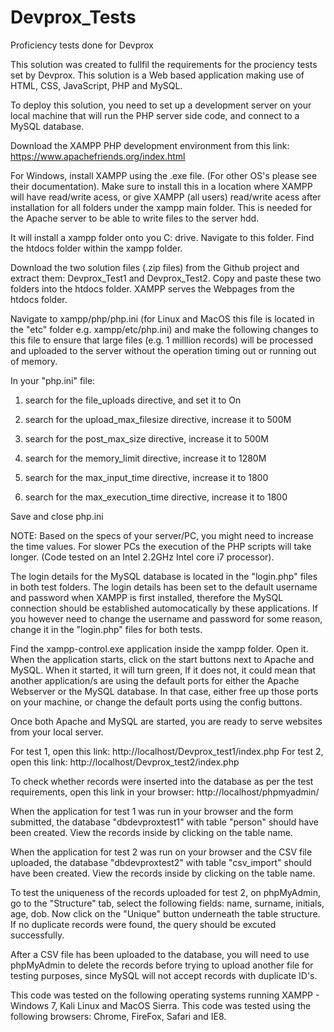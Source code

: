 # Devprox_Tests
Proficiency tests done for Devprox

This solution was created to fullfil the requirements for the prociency tests set by Devprox. This solution is a Web based application making use of HTML, CSS, JavaScript, PHP and MySQL.



To deploy this solution, you need to set up a development server on your local machine that will run the PHP server side code, and connect to a MySQL database.


Download the XAMPP PHP development environment from this link: https://www.apachefriends.org/index.html

For Windows, install XAMPP using the .exe file. (For other OS's please see their documentation). Make sure to install this in a location where XAMPP will have read/write acess, or give XAMPP (all users) read/write acess after installation for all folders under the xampp main folder. This is needed for the Apache server to be able to write files to the server hdd.

It will install a xampp folder onto you C: drive. Navigate to this folder. Find the htdocs folder within the xampp folder.

Download the two solution files (.zip files) from the Github project and extract them: Devprox_Test1 and Devprox_Test2. Copy and paste these two folders into the htdocs folder. XAMPP serves the Webpages from the htdocs folder.

Navigate to xampp/php/php.ini (for Linux and MacOS this file is located in the "etc" folder e.g. xampp/etc/php.ini) and make the following changes to this file to ensure that large files (e.g. 1 milllion records) will be processed and uploaded to the server without the operation timing out or running out of memory.

In your "php.ini" file:

1. search for the file_uploads directive, and set it to On

2. search for the upload_max_filesize directive, increase it to 500M

3. search for the post_max_size directive, increase it to 500M

4. search for the memory_limit directive, increase it to 1280M

5. search for the max_input_time directive, increase it to 1800

6. search for the max_execution_time directive, increase it to 1800

Save and close php.ini

NOTE: Based on the specs of your server/PC, you might need to increase the time values. For slower PCs the execution of the PHP scripts will take longer. (Code tested on an Intel 2.2GHz Intel core i7 processor).

The login details for the MySQL database is located in the "login.php" files in both test folders. The login details has been set to the default username and password when XAMPP is first installed, therefore the MySQL connection should be established automocatically by these applications. If you however need to change the username and password for some reason, change it in the "login.php" files for both tests.

Find the xampp-control.exe application inside the xampp folder. Open it. When the application starts, click on the start buttons next to Apache and MySQL. When it started, it will turn green, If it does not, it could mean that another application/s are using the default ports for either the Apache Webserver or the MySQL database. In that case, either free up those ports on your machine, or change the default ports using the config buttons.

Once both Apache and MySQL are started, you are ready to serve websites from your local server.

For test 1, open this link: http://localhost/Devprox_test1/index.php
For test 2, open this link: http://localhost/Devprox_test2/index.php

To check whether records were inserted into the database as per the test requirements, open this link in your browser: http://localhost/phpmyadmin/

When the application for test 1 was run in your browser and the form submitted, the database "dbdevproxtest1" with table "person" should have been created. View the records inside by clicking on the table name.

When the application for test 2 was run on your browser and the CSV file uploaded, the database "dbdevproxtest2" with table "csv_import" should have been created. View the records inside by clicking on the table name.

To test the uniqueness of the records uploaded for test 2, on phpMyAdmin, go to the "Structure" tab, select the following fields: name, surname, initials, age, dob. Now click on the "Unique" button underneath the table structure. If no duplicate records were found, the query should be excuted successfully.

After a CSV file has been uploaded to the database, you will need to use phpMyAdmin to delete the records before trying to upload another file for testing purposes, since MySQL will not accept records with duplicate ID's.

This code was tested on the following operating systems running XAMPP - Windows 7, Kali Linux and MacOS Sierra. 
This code was tested using the following browsers: Chrome, FireFox, Safari and IE8.







